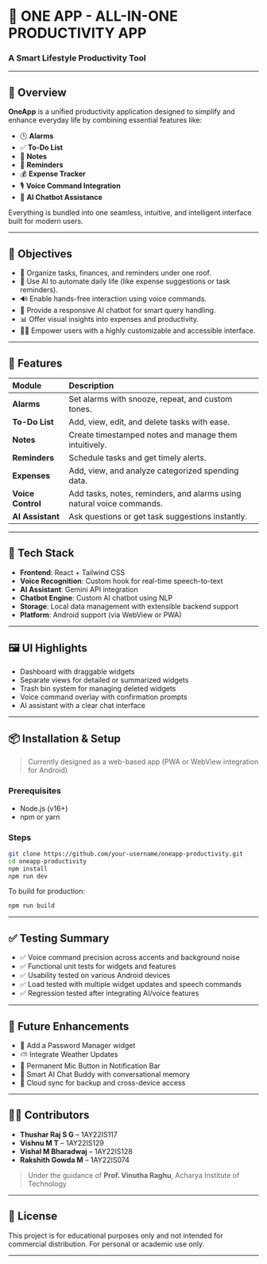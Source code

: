 
# 📱 ONE APP - ALL-IN-ONE PRODUCTIVITY APP

### A Smart Lifestyle Productivity Tool

-----

## 🧠 Overview

**OneApp** is a unified productivity application designed to simplify and enhance everyday life by combining essential features like:

  * 🕒 **Alarms**
  * ✅ **To-Do List**
  * 📝 **Notes**
  * 🔔 **Reminders**
  * 💰 **Expense Tracker**
  * 🎙️ **Voice Command Integration**
  * 🤖 **AI Chatbot Assistance**

Everything is bundled into one seamless, intuitive, and intelligent interface built for modern users.

-----

## 🎯 Objectives

  * 🧹 Organize tasks, finances, and reminders under one roof.
  * 🧠 Use AI to automate daily life (like expense suggestions or task reminders).
  * 🔊 Enable hands-free interaction using voice commands.
  * 💬 Provide a responsive AI chatbot for smart query handling.
  * 📊 Offer visual insights into expenses and productivity.
  * 🧑‍💻 Empower users with a highly customizable and accessible interface.

-----

## 🔧 Features

| Module          | Description                                               |
| :-------------- | :-------------------------------------------------------- |
| **Alarms** | Set alarms with snooze, repeat, and custom tones.         |
| **To-Do List** | Add, view, edit, and delete tasks with ease.              |
| **Notes** | Create timestamped notes and manage them intuitively.     |
| **Reminders** | Schedule tasks and get timely alerts.                     |
| **Expenses** | Add, view, and analyze categorized spending data.          |
| **Voice Control** | Add tasks, notes, reminders, and alarms using natural voice commands. |
| **AI Assistant** | Ask questions or get task suggestions instantly.          |

-----

## 📱 Tech Stack

  * **Frontend**: React + Tailwind CSS
  * **Voice Recognition**: Custom hook for real-time speech-to-text
  * **AI Assistant**: Gemini API integration
  * **Chatbot Engine**: Custom AI chatbot using NLP
  * **Storage**: Local data management with extensible backend support
  * **Platform**: Android support (via WebView or PWA)

-----

## 🖼️ UI Highlights

  * Dashboard with draggable widgets
  * Separate views for detailed or summarized widgets
  * Trash bin system for managing deleted widgets
  * Voice command overlay with confirmation prompts
  * AI assistant with a clear chat interface

-----

## 📦 Installation & Setup

> Currently designed as a web-based app (PWA or WebView integration for Android)

### Prerequisites

  * Node.js (v16+)
  * npm or yarn

### Steps

```bash
git clone https://github.com/your-username/oneapp-productivity.git
cd oneapp-productivity
npm install
npm run dev
```

To build for production:

```bash
npm run build
```

-----

## ✅ Testing Summary

  * ✅ Voice command precision across accents and background noise
  * ✅ Functional unit tests for widgets and features
  * ✅ Usability tested on various Android devices
  * ✅ Load tested with multiple widget updates and speech commands
  * ✅ Regression tested after integrating AI/voice features

-----

## 🚀 Future Enhancements

  * 🔐 Add a Password Manager widget
  * ⛅ Integrate Weather Updates
  * 📱 Permanent Mic Button in Notification Bar
  * 🧠 Smart AI Chat Buddy with conversational memory
  * 🔄 Cloud sync for backup and cross-device access

-----

## 👨‍💻 Contributors

  * **Thushar Raj S G** – 1AY22IS117
  * **Vishnu M T** – 1AY22IS129
  * **Vishal M Bharadwaj** – 1AY22IS128
  * **Rakshith Gowda M** – 1AY22IS074

> Under the guidance of **Prof. Vinutha Raghu**, Acharya Institute of Technology



-----

## 📄 License

This project is for educational purposes only and not intended for commercial distribution. For personal or academic use only.

-----
